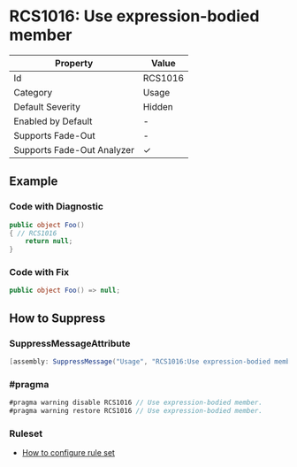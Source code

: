 # RCS1016: Use expression\-bodied member

| Property                    | Value    |
| --------------------------- | -------- |
| Id                          | RCS1016  |
| Category                    | Usage    |
| Default Severity            | Hidden   |
| Enabled by Default          | \-       |
| Supports Fade\-Out          | \-       |
| Supports Fade\-Out Analyzer | &#x2713; |

## Example

### Code with Diagnostic

```csharp
public object Foo()
{ // RCS1016
    return null;
}
```

### Code with Fix

```csharp
public object Foo() => null;
```

## How to Suppress

### SuppressMessageAttribute

```csharp
[assembly: SuppressMessage("Usage", "RCS1016:Use expression-bodied member.", Justification = "<Pending>")]
```

### \#pragma

```csharp
#pragma warning disable RCS1016 // Use expression-bodied member.
#pragma warning restore RCS1016 // Use expression-bodied member.
```

### Ruleset

* [How to configure rule set](../HowToConfigureAnalyzers.md)
